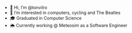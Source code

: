 - 👋 Hi, I’m @tonvilro
- 👀 I’m interested in computers, cycling and The Beatles
- 🎓 Graduated in Computer Science
- 🌦️ Currently working @ Meteosim as a Software Engineer
